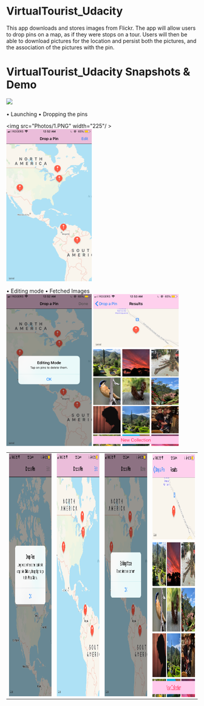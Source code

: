 # VirtualTourist_Udacity
This app downloads and stores images from Flickr. The app will allow users to drop pins on a map, as if they were stops on a tour. Users will then be able to download pictures for the location and persist both the pictures, and the association of the pictures with the pin.
 <br /> 
# VirtualTourist_Udacity Snapshots & Demo
<img src="Photos/Demo.gif" width="225"/> <br/>

<table>
  <tr>
    <td> <img src="Photos/1.PNG"  alt="1" width = 360px height = 640px ></td>
    <td><img src="Photos/2.PNG" alt="2" width = 360px height = 640px></td>
      <td><img src="Photos/3.PNG" alt="3" width = 360px height = 640px></td>
      <td><img src="Photos/4.PNG" align="right" alt="4" width = 360px height = 640px>
  </td>
  </tr>
  

• Launching                           • Dropping the pins  <br/>

<img src="Photos/1.PNG" width="225"/ >        <img src="Photos/2.PNG" width="225"/> <br/>

 • Editing mode                      • Fetched Images <br/>
  <img src="Photos/3.PNG" width="225"/>     <img src="Photos/4.PNG" width="225"/> <br/>
